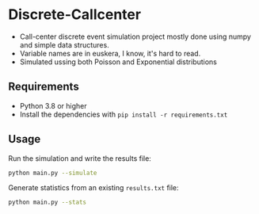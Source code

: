 # Discrete-Callcenter

- Call-center discrete event simulation project mostly done using numpy and simple data structures.
- Variable names are in euskera, I know, it's hard to read.
- Simulated ussing both Poisson and Exponential distributions

## Requirements

* Python 3.8 or higher
* Install the dependencies with `pip install -r requirements.txt`

## Usage

Run the simulation and write the results file:

```bash
python main.py --simulate
```

Generate statistics from an existing `results.txt` file:

```bash
python main.py --stats
```
